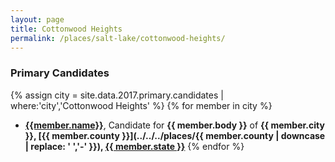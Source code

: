 ```yaml
---
layout: page
title: Cottonwood Heights
permalink: /places/salt-lake/cottonwood-heights/
---
```


### Primary Candidates
{% assign city = site.data.2017.primary.candidates | where:'city','Cottonwood Heights' %}
{% for member in city  %}
- <strong>[{{member.name}}](../../../people/{{member.id}})</strong>, Candidate for <strong>{{ member.body }}</strong> of <strong>{{ member.city }}, [{{ member.county }}](../../../places/{{ member.county | downcase | replace: ' ','-' }}), [{{ member.state }}](../../../places)</strong>
{% endfor %}
